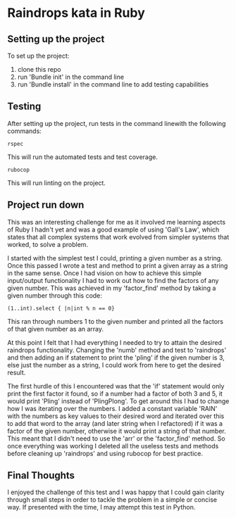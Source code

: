 # Raindrops kata in Ruby
## Setting up the project
To set up the project: 
1. clone this repo
2. run 'Bundle init' in the command line
3. run 'Bundle install' in the command line to add testing capabilities

## Testing
After setting up the project, run tests in the command linewith the following commands:
```
rspec
```
This will run the automated tests and test coverage.
```
rubocop
```
This will run linting on the project.

## Project run down
This was an interesting challenge for me as it involved me learning aspects of Ruby I hadn't yet and was a good example of using 'Gall's Law', which states that all complex systems that work evolved from simpler systems that worked, to solve a problem. 

I started with the simplest test I could, printing a given number as a string. Once this passed I wrote a test and method to print a given array as a string in the same sense. Once I had vision on how to achieve this simple input/output functionality I had to work out how to find the factors of any given number. This was achieved in my 'factor_find' method by taking a given number through this code:
```
(1..int).select { |n|int % n == 0}
```
This ran through numbers 1 to the given number and printed all the factors of that given number as an array.

At this point I felt that I had everything I needed to try to attain the desired raindrops functionality. Changing the 'numb' method and test to 'raindrops' and then adding an if statement to print the 'pling' if the given number is 3, else just the number as a string, I could work from here to get the desired result. 

The first hurdle of this I encountered was that the 'if' statement would only print the first factor it found, so if a number had a factor of both 3 and 5, it would print 'Pling' instead of 'PlingPlong'. To get around this I had to change how I was iterating over the numbers. I added a constant variable 'RAIN' with the numbers as key values to their desired word and iterated over this to add that word to the array (and later string when I refactored) if it was a factor of the given number, otherwise it would print a string of that number. This meant that I didn't need to use the 'arr' or the 'factor_find' method. So once everything was working I deleted all the useless tests and methods before cleaning up 'raindrops' and using rubocop for best practice.

## Final Thoughts

I enjoyed the challenge of this test and I was happy that I could gain clarity through small steps in order to tackle the problem in a simple or concise way. If presented with the time, I may attempt this test in Python.
